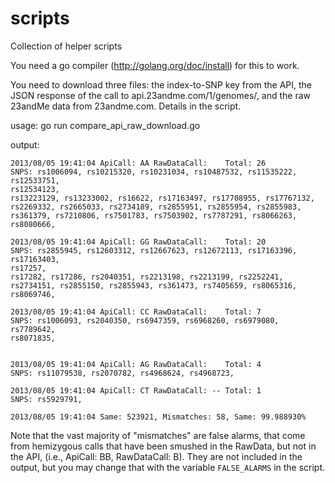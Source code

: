 scripts
=======

Collection of helper scripts

You need a go compiler (http://golang.org/doc/install) for this to work.

You need to download three files: the index-to-SNP key from the API,
the JSON response of the call to api.23andme.com/1/genomes/, and the
raw 23andMe data from 23andme.com. Details in the script.

usage:
    go run compare_api_raw_download.go

output:

    2013/08/05 19:41:04 ApiCall: AA RawDataCall:    Total: 26
    SNPS: rs1006094, rs10215320, rs10231034, rs10487532, rs11535222, rs12533751,
    rs12534123,
    rs13223129, rs13233002, rs16622, rs17163497, rs17708955, rs17767132,
    rs2269332, rs2665033, rs2734189, rs2855951, rs2855954, rs2855983,
    rs361379, rs7210806, rs7501783, rs7503902, rs7787291, rs8066263,
    rs8080666,

    2013/08/05 19:41:04 ApiCall: GG RawDataCall:    Total: 20
    SNPS: rs2855945, rs12603312, rs12667623, rs12672113, rs17163396, rs17163403,
    rs17257,
    rs17282, rs17286, rs2040351, rs2213198, rs2213199, rs2252241,
    rs2734151, rs2855150, rs2855943, rs361473, rs7405659, rs8065316,
    rs8069746,

    2013/08/05 19:41:04 ApiCall: CC RawDataCall:    Total: 7
    SNPS: rs1006093, rs2040350, rs6947359, rs6968260, rs6979080, rs7789642,
    rs8071835,


    2013/08/05 19:41:04 ApiCall: AG RawDataCall:    Total: 4
    SNPS: rs11079538, rs2070782, rs4968624, rs4968723,

    2013/08/05 19:41:04 ApiCall: CT RawDataCall: -- Total: 1
    SNPS: rs5929791,

    2013/08/05 19:41:04 Same: 523921, Mismatches: 58, Same: 99.988930%

Note that the vast majority of "mismatches" are false alarms, that
come from hemizygous calls that have been smushed in the RawData,
but not in the API, (i.e., ApiCall: BB, RawDataCall: B).
They are not included in the output, but you may change that with the variable
```FALSE_ALARMS``` in the script.

